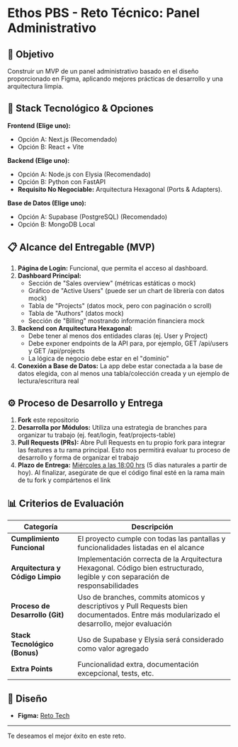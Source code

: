 # Ethos PBS - Reto Técnico: Panel Administrativo

## 🎯 Objetivo
Construir un MVP de un panel administrativo basado en el diseño proporcionado en Figma, aplicando mejores prácticas de desarrollo y una arquitectura limpia.

## 🚀 Stack Tecnológico & Opciones

**Frontend (Elige uno):**
- Opción A: Next.js (Recomendado)
- Opción B: React + Vite

**Backend (Elige uno):**
- Opción A: Node.js con Elysia (Recomendado)
- Opción B: Python con FastAPI
- **Requisito No Negociable:** Arquitectura Hexagonal (Ports & Adapters).

**Base de Datos (Elige uno):**
- Opción A: Supabase (PostgreSQL) (Recomendado)
- Opción B: MongoDB Local

## 📋 Alcance del Entregable (MVP)

1.  **Página de Login:** Funcional, que permita el acceso al dashboard.
2.  **Dashboard Principal:**
    - Sección de "Sales overview" (métricas estáticas o mock)
    - Gráfico de "Active Users" (puede ser un chart de librería con datos mock)
    - Tabla de "Projects" (datos mock, pero con paginación o scroll)
    - Tabla de "Authors" (datos mock)
    - Sección de "Billing" mostrando información financiera mock
3.  **Backend con Arquitectura Hexagonal:**
    - Debe tener al menos dos entidades claras (ej. User y Project)
    - Debe exponer endpoints de la API para, por ejemplo, GET /api/users y GET /api/projects
    - La lógica de negocio debe estar en el "dominio"
4.  **Conexión a Base de Datos:** La app debe estar conectada a la base de datos elegida, con al menos una tabla/colección creada y un ejemplo de lectura/escritura real

## ⚙️ Proceso de Desarrollo y Entrega

1.  **Fork** este repositorio
2.  **Desarrolla por Módulos:** Utiliza una estrategia de branches para organizar tu trabajo (ej. feat/login, feat/projects-table)
3.  **Pull Requests (PRs):** Abre Pull Requests en tu propio fork para integrar las features a tu rama principal. Esto nos permitirá evaluar tu proceso de desarrollo y forma de organizar el trabajo
4.  **Plazo de Entrega:** [Miércoles a las 18:00 hrs](https://calendar.app.google/JMJRn9cAxjRBu8Co6) (5 días naturales a partir de hoy). Al finalizar, asegúrate de que el código final esté en la rama main de tu fork y compártenos el link

## 📊 Criterios de Evaluación

| Categoría | Descripción |
|-----------|-------------|
| **Cumplimiento Funcional** | El proyecto cumple con todas las pantallas y funcionalidades listadas en el alcance |
| **Arquitectura y Código Limpio** | Implementación correcta de la Arquitectura Hexagonal. Código bien estructurado, legible y con separación de responsabilidades |
| **Proceso de Desarrollo (Git)** | Uso de branches, commits atomicos y descriptivos y Pull Requests bien documentados. Entre más modularizado el desarrollo, mejor evaluación |
| **Stack Tecnológico (Bonus)** | Uso de Supabase y Elysia será considerado como valor agregado |
| **Extra Points** | Funcionalidad extra, documentación excepcional, tests, etc. |

## 🎨 Diseño
- **Figma:** [Reto Tech](https://www.figma.com/design/k1moxtXVrXhf24MfxvkMAJ/Reto-Tech?node-id=0-1&t=6mAg47qE1AkFI1OY-1)

---
Te deseamos el mejor éxito en este reto.
